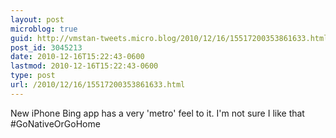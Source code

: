 ```yaml
---
layout: post
microblog: true
guid: http://vmstan-tweets.micro.blog/2010/12/16/15517200353861633.html
post_id: 3045213
date: 2010-12-16T15:22:43-0600
lastmod: 2010-12-16T15:22:43-0600
type: post
url: /2010/12/16/15517200353861633.html
---
```

New iPhone Bing app has a very 'metro' feel to it. I'm not sure I like that #GoNativeOrGoHome
